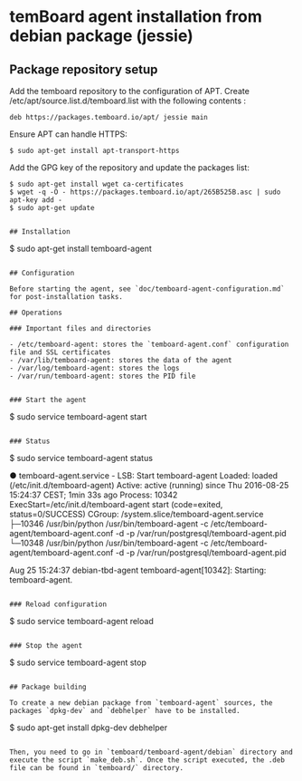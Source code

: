 # temBoard agent installation from debian package (jessie)

## Package repository setup

Add the temboard repository to the configuration of APT. Create /etc/apt/source.list.d/temboard.list with the following contents :

```
deb https://packages.temboard.io/apt/ jessie main
```

Ensure APT can handle HTTPS:

```
$ sudo apt-get install apt-transport-https
```

Add the GPG key of the repository and update the packages list:

```
$ sudo apt-get install wget ca-certificates
$ wget -q -O - https://packages.temboard.io/apt/265B525B.asc | sudo apt-key add -
$ sudo apt-get update


## Installation

```
$ sudo apt-get install temboard-agent
```

## Configuration

Before starting the agent, see `doc/temboard-agent-configuration.md` for post-installation tasks.

## Operations

### Important files and directories

- /etc/temboard-agent: stores the `temboard-agent.conf` configuration file and SSL certificates
- /var/lib/temboard-agent: stores the data of the agent
- /var/log/temboard-agent: stores the logs
- /var/run/temboard-agent: stores the PID file


### Start the agent

```
$ sudo service temboard-agent start
```

### Status

```
$ sudo service temboard-agent status

● temboard-agent.service - LSB: Start temboard-agent
   Loaded: loaded (/etc/init.d/temboard-agent)
   Active: active (running) since Thu 2016-08-25 15:24:37 CEST; 1min 33s ago
  Process: 10342 ExecStart=/etc/init.d/temboard-agent start (code=exited, status=0/SUCCESS)
   CGroup: /system.slice/temboard-agent.service
           ├─10346 /usr/bin/python /usr/bin/temboard-agent -c /etc/temboard-agent/temboard-agent.conf -d -p /var/run/postgresql/temboard-agent.pid
           └─10348 /usr/bin/python /usr/bin/temboard-agent -c /etc/temboard-agent/temboard-agent.conf -d -p /var/run/postgresql/temboard-agent.pid

Aug 25 15:24:37 debian-tbd-agent temboard-agent[10342]: Starting: temboard-agent.
```

### Reload configuration

```
$ sudo service temboard-agent reload
```

### Stop the agent

```
$ sudo service temboard-agent stop
```

## Package building

To create a new debian package from `temboard-agent` sources, the packages `dpkg-dev` and `debhelper` have to be installed.
```
$ sudo apt-get install dpkg-dev debhelper
```

Then, you need to go in `temboard/temboard-agent/debian` directory and execute the script `make_deb.sh`. Once the script executed, the .deb file can be found in `temboard/` directory.
